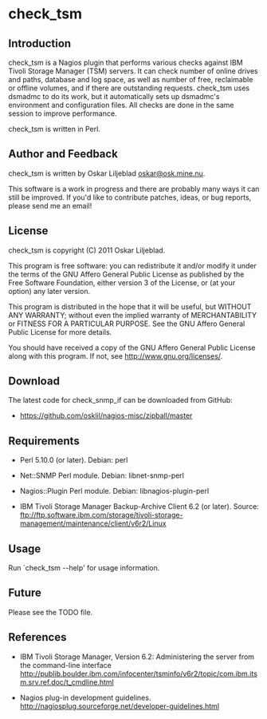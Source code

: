 check_tsm
=========

Introduction
------------

check_tsm is a Nagios plugin that performs various checks against IBM Tivoli
Storage Manager (TSM) servers.  It can check number of online drives and
paths, database and log space, as well as number of free, reclaimable or
offline volumes, and if there are outstanding requests.  check_tsm uses
dsmadmc to do its work, but it automatically sets up dsmadmc's environment
and configuration files.  All checks are done in the same session to improve
performance.

check_tsm is written in Perl.

Author and Feedback
-------------------

check_tsm is written by Oskar Liljeblad <oskar@osk.mine.nu>.

This software is a work in progress and there are probably many ways it can
still be improved. If you'd like to contribute patches, ideas, or bug
reports, please send me an email!

License
-------

check_tsm is copyright (C) 2011 Oskar Liljeblad.

This program is free software: you can redistribute it and/or modify
it under the terms of the GNU Affero General Public License as
published by the Free Software Foundation, either version 3 of the
License, or (at your option) any later version.

This program is distributed in the hope that it will be useful,
but WITHOUT ANY WARRANTY; without even the implied warranty of
MERCHANTABILITY or FITNESS FOR A PARTICULAR PURPOSE.  See the
GNU Affero General Public License for more details.

You should have received a copy of the GNU Affero General Public License
along with this program.  If not, see <http://www.gnu.org/licenses/>.

Download
--------

The latest code for check_snmp_if can be downloaded from GitHub:

 * <https://github.com/osklil/nagios-misc/zipball/master>

Requirements
------------

 * Perl 5.10.0 (or later).
   Debian: perl

 * Net::SNMP Perl module.
   Debian: libnet-snmp-perl

 * Nagios::Plugin Perl module.
   Debian: libnagios-plugin-perl

 * IBM Tivoli Storage Manager Backup-Archive Client 6.2 (or later).
   Source: <ftp://ftp.software.ibm.com/storage/tivoli-storage-management/maintenance/client/v6r2/Linux>

Usage
-----

Run `check_tsm --help' for usage information.

Future
------

Please see the TODO file.

References
----------

 * IBM Tivoli Storage Manager, Version 6.2: Administering the server from the command-line interface
   <http://publib.boulder.ibm.com/infocenter/tsminfo/v6r2/topic/com.ibm.itsm.srv.ref.doc/t_cmdline.html>

 * Nagios plug-in development guidelines.
   <http://nagiosplug.sourceforge.net/developer-guidelines.html>
